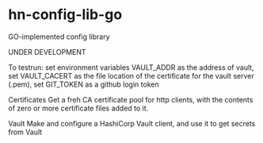 # hn-config-lib-go

GO-implemented config library

UNDER DEVELOPMENT

To testrun: set environment variables VAULT_ADDR as the address of vault, set VAULT_CACERT as the file location of the certificate for the vault server (.pem), set GIT_TOKEN as a github login token


Certificates
Get a freh CA certificate pool for http clients, with the contents of zero or more certificate files added to it.


Vault
Make and configure a HashiCorp Vault client, and use it to get secrets from Vault
